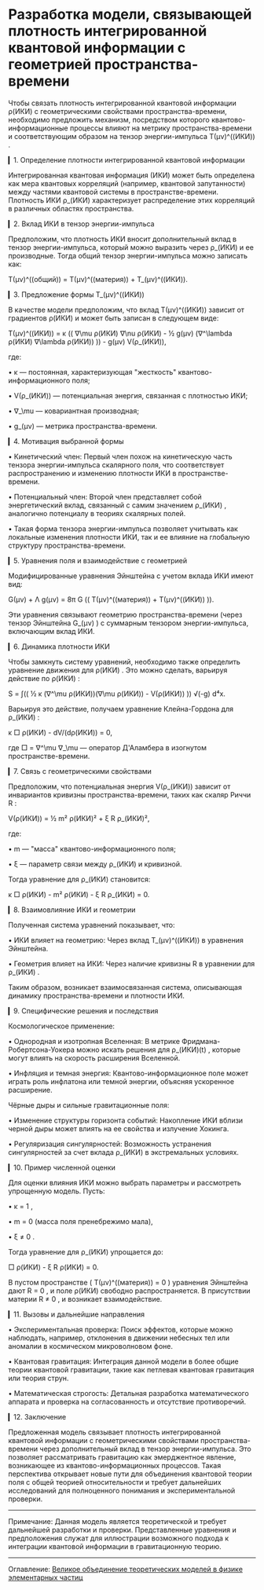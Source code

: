 # Разработка модели, связывающей плотность интегрированной квантовой информации с геометрией пространства-времени

Чтобы связать плотность интегрированной квантовой информации  ρ(ИКИ)  с геометрическими свойствами пространства-времени, необходимо предложить механизм, посредством которого квантово-информационные процессы влияют на метрику пространства-времени и соответствующим образом на тензор энергии-импульса  T(μν)^((ИКИ)) .

▎1. Определение плотности интегрированной квантовой информации

Интегрированная квантовая информация (ИКИ) может быть определена как мера квантовых корреляций (например, квантовой запутанности) между частями квантовой системы в пространстве-времени. Плотность ИКИ  ρ_(ИКИ)  характеризует распределение этих корреляций в различных областях пространства.

▎2. Вклад ИКИ в тензор энергии-импульса

Предположим, что плотность ИКИ вносит дополнительный вклад в тензор энергии-импульса, который можно выразить через  ρ_(ИКИ)  и ее производные. Тогда общий тензор энергии-импульса можно записать как:

 T(μν)^((общий)) = T(μν)^((материя)) + T_(μν)^((ИКИ)). 

▎3. Предложение формы T_(μν)^((ИКИ))

В качестве модели предположим, что вклад  T(μν)^((ИКИ))  зависит от градиентов  ρ(ИКИ)  и может быть записан в следующем виде:

 T(μν)^((ИКИ)) = κ (( ∇\mu ρ(ИКИ) ∇\nu ρ(ИКИ) - ½ g(μν) (∇^\lambda ρ(ИКИ) ∇\lambda ρ(ИКИ)) )) - g(μν) V(ρ_(ИКИ)), 

где:

•  κ  — постоянная, характеризующая "жесткость" квантово-информационного поля;

•  V(ρ_(ИКИ))  — потенциальная энергия, связанная с плотностью ИКИ;

•  ∇_\mu  — ковариантная производная;

•  g_(μν)  — метрика пространства-времени.

▎4. Мотивация выбранной формы

• Кинетический член: Первый член похож на кинетическую часть тензора энергии-импульса скалярного поля, что соответствует распространению и изменению плотности ИКИ в пространстве-времени.

• Потенциальный член: Второй член представляет собой энергетический вклад, связанный с самим значением  ρ_(ИКИ) , аналогично потенциалу в теориях скалярных полей.

• Такая форма тензора энергии-импульса позволяет учитывать как локальные изменения плотности ИКИ, так и ее влияние на глобальную структуру пространства-времени.

▎5. Уравнения поля и взаимодействие с геометрией

Модифицированные уравнения Эйнштейна с учетом вклада ИКИ имеют вид:

 G(μν) + Λ g(μν) = 8π G (( T(μν)^((материя)) + T(μν)^((ИКИ)) )). 

Эти уравнения связывают геометрию пространства-времени (через тензор Эйнштейна  G_(μν) ) с суммарным тензором энергии-импульса, включающим вклад ИКИ.

▎6. Динамика плотности ИКИ

Чтобы замкнуть систему уравнений, необходимо также определить уравнение движения для  ρ(ИКИ) . Это можно сделать, варьируя действие по  ρ(ИКИ) :

 S = ∫(( ½ κ (∇^\mu ρ(ИКИ))(∇\mu ρ(ИКИ)) - V(ρ(ИКИ)) )) √(-g)   d⁴x. 

Варьируя это действие, получаем уравнение Клейна-Гордона для  ρ_(ИКИ) :

 κ □ ρ(ИКИ) - dV/(dρ(ИКИ)) = 0, 

где  □ = ∇^\mu ∇_\mu  — оператор Д'Аламбера в изогнутом пространстве-времени.

▎7. Связь с геометрическими свойствами

Предположим, что потенциальная энергия  V(ρ_(ИКИ))  зависит от инвариантов кривизны пространства-времени, таких как скаляр Риччи  R :

 V(ρ(ИКИ)) = ½ m² ρ(ИКИ)² + ξ R ρ_(ИКИ)², 

где:

•  m  — "масса" квантово-информационного поля;

•  ξ  — параметр связи между  ρ_(ИКИ)  и кривизной.

Тогда уравнение для  ρ_(ИКИ)  становится:

 κ □ ρ(ИКИ) - m² ρ(ИКИ) - ξ R ρ_(ИКИ) = 0. 

▎8. Взаимовлияние ИКИ и геометрии

Полученная система уравнений показывает, что:

• ИКИ влияет на геометрию: Через вклад  T_(μν)^((ИКИ))  в уравнения Эйнштейна.

• Геометрия влияет на ИКИ: Через наличие кривизны  R  в уравнении для  ρ_(ИКИ) .

Таким образом, возникает взаимосвязанная система, описывающая динамику пространства-времени и плотности ИКИ.

▎9. Специфические решения и последствия

Космологическое применение:

• Однородная и изотропная Вселенная: В метрике Фридмана-Робертсона-Уокера можно искать решения для  ρ_(ИКИ)(t) , которые могут влиять на скорость расширения Вселенной.

• Инфляция и темная энергия: Квантово-информационное поле может играть роль инфлатона или темной энергии, объясняя ускоренное расширение.

Чёрные дыры и сильные гравитационные поля:

• Изменение структуры горизонта событий: Накопление ИКИ вблизи черной дыры может влиять на ее свойства и излучение Хокинга.

• Регуляризация сингулярностей: Возможность устранения сингулярностей за счет вклада  ρ_(ИКИ)  в экстремальных условиях.

▎10. Пример численной оценки

Для оценки влияния ИКИ можно выбрать параметры и рассмотреть упрощенную модель. Пусть:

•  κ = 1 ,

•  m = 0  (масса поля пренебрежимо мала),

•  ξ ≠ 0 .

Тогда уравнение для  ρ_(ИКИ)  упрощается до:

 □ ρ(ИКИ) - ξ R ρ(ИКИ) = 0. 

В пустом пространстве ( T(μν)^((материя)) = 0 ) уравнения Эйнштейна дают  R = 0 , и поле  ρ(ИКИ)  свободно распространяется. В присутствии материи  R ≠ 0 , и возникает взаимодействие.

▎11. Вызовы и дальнейшие направления

• Экспериментальная проверка: Поиск эффектов, которые можно наблюдать, например, отклонения в движении небесных тел или аномалии в космическом микроволновом фоне.

• Квантовая гравитация: Интеграция данной модели в более общие теории квантовой гравитации, такие как петлевая квантовая гравитация или теория струн.

• Математическая строгость: Детальная разработка математического аппарата и проверка на согласованность и отсутствие противоречий.

▎12. Заключение

Предложенная модель связывает плотность интегрированной квантовой информации с геометрическими свойствами пространства-времени через дополнительный вклад в тензор энергии-импульса. Это позволяет рассматривать гравитацию как эмерджентное явление, возникающее из квантово-информационных процессов. Такая перспектива открывает новые пути для объединения квантовой теории поля с общей теорией относительности и требует дальнейших исследований для полноценного понимания и экспериментальной проверки.

---

Примечание: Данная модель является теоретической и требует дальнейшей разработки и проверки. Представленные уравнения и предположения служат для иллюстрации возможного подхода к интеграции квантовой информации в гравитационную теорию.

---

Оглавление: [Великое объединение теоретических моделей в физике элементарных частиц](/The-Great-Union.md)

